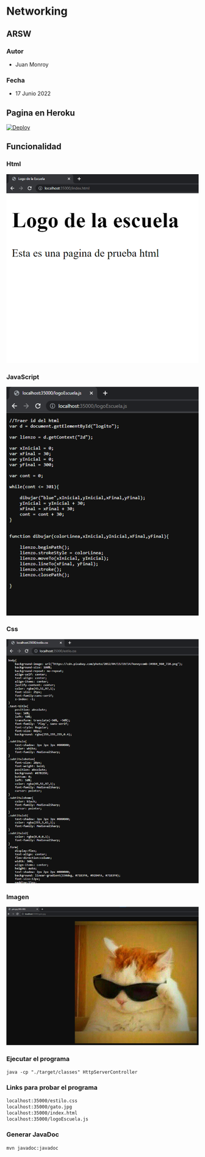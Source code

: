 # Networking
## ARSW
### Autor

- Juan Monroy

### Fecha
- 17 Junio 2022

## Pagina en Heroku
[![Deploy](https://www.herokucdn.com/deploy/button.svg)](https://pacific-dusk-33543.herokuapp.com/index.html)


## Funcionalidad
### Html
![Html](img/elhtml.png)

### JavaScript
![Html](img/javasscriptpng.png)

### Css
![Html](img/Stylecss.png)

### Imagen
![Html](img/imageen.png)


### Ejecutar el programa
```
java -cp "./target/classes" HttpServerController
```
### Links para probar el programa
```
localhost:35000/estilo.css
localhost:35000/gato.jpg
localhost:35000/index.html
localhost:35000/logoEscuela.js
```

### Generar JavaDoc
```
mvn javadoc:javadoc
```
